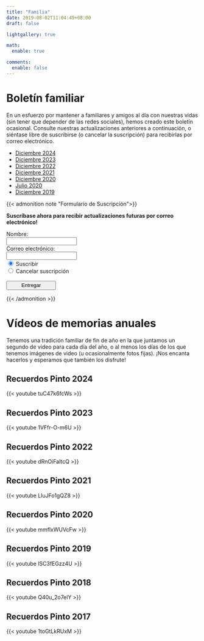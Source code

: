 ```yaml
---
title: "Familia"
date: 2019-08-02T11:04:49+08:00
draft: false

lightgallery: true

math:
  enable: true

comments:
  enable: false
---
```


# Boletín familiar

En un esfuerzo por mantener a familiares y amigos al día con nuestras vidas (sin tener que depender de las redes sociales), hemos creado este boletín ocasional. Consulte nuestras actualizaciones anteriores a continuación, o siéntase libre de suscribirse (o cancelar la suscripción) para recibirlas por correo electrónico.

- [Diciembre 2024](/es/family-update-2024-12)
- [Diciembre 2023](/es/family-update-2023-12)
- [Diciembre 2022](/en/family-update-2022-12)
- [Diciembre 2021](/es/family-update-2021-12)
- [Diciembre 2020](/es/family-update-2020-12)
- [Julio 2020](/es/family-update-2020-07)
- [Diciembre 2019](/es/family-update-2019-12)


{{< admonition note "Formulario de Suscripción">}}

**Suscríbase ahora para recibir actualizaciones futuras por correo electrónico!**

<form action="https://getform.io/f/c0dffd6d-d8ce-493a-9409-14e22542fe3c" method="POST">
    <!-- text fields -->
    <label for="name">Nombre:</label><br>
    <input type="text" name="name"><br>
    <label for="email">Correo electrónico:</label><br>
    <input type="email" name="email"><br>
    <!-- radio buttons -->
    <input type="radio" name="subscribe" value="yes" checked>
    <label for="subsribe">Suscribir</label><br>
    <input type="radio" name="subscribe" value="no">
    <label for="fname">Cancelar suscripción</label><br><br>
    <button type="submit" style="height:1.8em;width:130px">Entregar</button>
</form>

{{< /admonition >}}


# Vídeos de memorias anuales

Tenemos una tradición familiar de fin de año en la que juntamos un segundo de video para cada día del año, o al menos los días de los que tenemos imágenes de video (u ocasionalmente fotos fijas). ¡Nos encanta hacerlos y esperamos que también los disfrute!


## Recuerdos Pinto 2024

{{< youtube tuC47k6fcWs >}}


## Recuerdos Pinto 2023

{{< youtube 1VFfr-O-m6U >}}


## Recuerdos Pinto 2022

{{< youtube dRnOiFaltcQ >}}


## Recuerdos Pinto 2021

{{< youtube LluJFo1gQZ8 >}}


## Recuerdos Pinto 2020

{{< youtube mmflxWUVcFw >}}


## Recuerdos Pinto 2019

{{< youtube lSC3fEGzz4U >}}


## Recuerdos Pinto 2018

{{< youtube Q40u_2o7elY >}}


## Recuerdos Pinto 2017

{{< youtube 1toGtLkRUxM >}}
